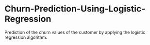 # Churn-Prediction-Using-Logistic-Regression
Prediction of the churn values of the customer by applying the logistic regression algorithm.
